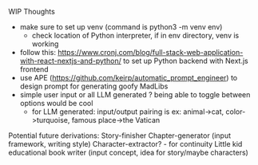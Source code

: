 WIP Thoughts
- make sure to set up venv (command is python3 -m venv env)
    - check location of Python interpreter, if in env directory, venv is working
- follow this: https://www.cronj.com/blog/full-stack-web-application-with-react-nextjs-and-python/
  to set up Python backend with Next.js frontend
- use APE (https://github.com/keirp/automatic_prompt_engineer) to design prompt for generating goofy MadLibs
- simple user input or all LLM generated ? being able to toggle between options would be cool
    - for LLM generated: input/output pairing is ex: animal->cat, color->turquoise, famous place->the Vatican

Potential future derivations:
Story-finisher
Chapter-generator (input framework, writing style)
    Character-extractor? - for continuity 
Little kid educational book writer (input concept, idea for story/maybe characters)